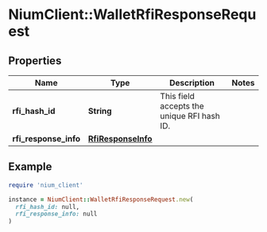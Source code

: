 # NiumClient::WalletRfiResponseRequest

## Properties

| Name | Type | Description | Notes |
| ---- | ---- | ----------- | ----- |
| **rfi_hash_id** | **String** | This field accepts the unique RFI hash ID. |  |
| **rfi_response_info** | [**RfiResponseInfo**](RfiResponseInfo.md) |  |  |

## Example

```ruby
require 'nium_client'

instance = NiumClient::WalletRfiResponseRequest.new(
  rfi_hash_id: null,
  rfi_response_info: null
)
```

